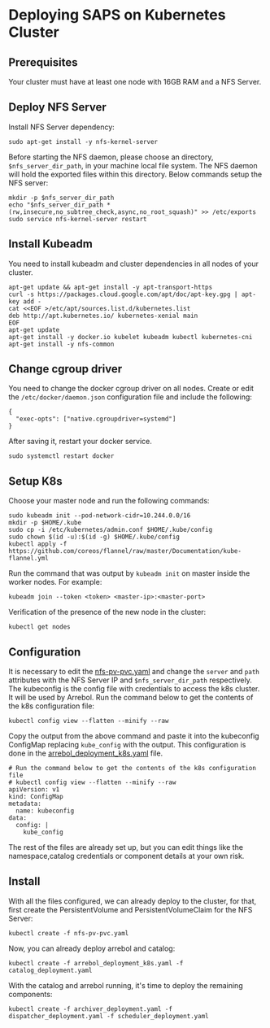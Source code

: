 # Deploying SAPS on Kubernetes Cluster

## Prerequisites

Your cluster must have at least one node with 16GB RAM and a NFS Server.

## Deploy NFS Server

Install NFS Server dependency:

```
sudo apt-get install -y nfs-kernel-server
```

Before starting the NFS daemon, please choose an directory, `$nfs_server_dir_path`, in your machine local file system. The NFS daemon will hold the exported files within this directory. Below commands setup the NFS server:

```
mkdir -p $nfs_server_dir_path
echo "$nfs_server_dir_path *(rw,insecure,no_subtree_check,async,no_root_squash)" >> /etc/exports
sudo service nfs-kernel-server restart
```

## Install Kubeadm

You need to install kubeadm and cluster dependencies in all nodes of your cluster.

```
apt-get update && apt-get install -y apt-transport-https
curl -s https://packages.cloud.google.com/apt/doc/apt-key.gpg | apt-key add -
cat <<EOF >/etc/apt/sources.list.d/kubernetes.list
deb http://apt.kubernetes.io/ kubernetes-xenial main
EOF
apt-get update
apt-get install -y docker.io kubelet kubeadm kubectl kubernetes-cni
apt-get install -y nfs-common
```

## Change cgroup driver

You need to change the docker cgroup driver on all nodes. Create or edit the `/etc/docker/daemon.json` configuration file and include the following:

```
{
  "exec-opts": ["native.cgroupdriver=systemd"]
}
```

After saving it, restart your docker service.

```
sudo systemctl restart docker
```

## Setup K8s

Choose your master node and run the following commands:
```
sudo kubeadm init --pod-network-cidr=10.244.0.0/16
mkdir -p $HOME/.kube
sudo cp -i /etc/kubernetes/admin.conf $HOME/.kube/config
sudo chown $(id -u):$(id -g) $HOME/.kube/config
kubectl apply -f https://github.com/coreos/flannel/raw/master/Documentation/kube-flannel.yml
```

Run the command that was output by `kubeadm init` on master inside the worker nodes. For example:
```
kubeadm join --token <token> <master-ip>:<master-port>
```

Verification of the presence of the new node in the cluster:
```
kubectl get nodes
```

## Configuration

It is necessary to edit the [nfs-pv-pvc.yaml](./nfs-pv-pvc.yaml) and change the `server` and `path` attributes with the NFS Server IP and `$nfs_server_dir_path` respectively.
The kubeconfig is the config file with credentials to access the k8s cluster. It will be used by Arrebol. Run the command below to get the contents of the k8s configuration file:

```
kubectl config view --flatten --minify --raw
```

Copy the output from the above command and paste it into the kubeconfig ConfigMap replacing `kube_config` with the output. This configuration is done in the [arrebol_deployment_k8s.yaml](./arrebol_deployment_k8s.yaml) file.

```
# Run the command below to get the contents of the k8s configuration file
# kubectl config view --flatten --minify --raw
apiVersion: v1
kind: ConfigMap
metadata:
  name: kubeconfig
data:
  config: |
    kube_config
```

The rest of the files are already set up, but you can edit things like the namespace,catalog credentials or component details at your own risk.

## Install

With all the files configured, we can already deploy to the cluster, for that, first create the PersistentVolume and PersistentVolumeClaim for the NFS Server:

```
kubectl create -f nfs-pv-pvc.yaml
```

Now, you can already deploy arrebol and catalog:

```
kubectl create -f arrebol_deployment_k8s.yaml -f catalog_deployment.yaml
```

With the catalog and arrebol running, it's time to deploy the remaining components:

```
kubectl create -f archiver_deployment.yaml -f dispatcher_deployment.yaml -f scheduler_deployment.yaml
```
